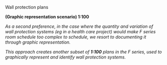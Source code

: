 <span class="transform-to-uppercase">Wall protection plans</span>

<span class="transform-to-uppercase">**(Graphic representation scenario) 1:100**</span>

_As a second preference, in the case where the quantity and variation of wall protection systems (eg in a health care project) would make F series room schedule too complex to schedule, we resort to documenting it through graphic representation._

_This approach creates another subset of **1:100** plans in the F series, used to graphically represent and identify wall protection systems._